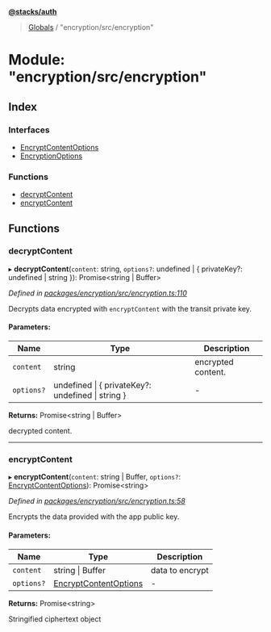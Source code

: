 **[@stacks/auth](../README.md)**

> [Globals](../globals.md) / "encryption/src/encryption"

# Module: "encryption/src/encryption"

## Index

### Interfaces

- [EncryptContentOptions](../interfaces/_encryption_src_encryption_.encryptcontentoptions.md)
- [EncryptionOptions](../interfaces/_encryption_src_encryption_.encryptionoptions.md)

### Functions

- [decryptContent](_encryption_src_encryption_.md#decryptcontent)
- [encryptContent](_encryption_src_encryption_.md#encryptcontent)

## Functions

### decryptContent

▸ **decryptContent**(`content`: string, `options?`: undefined \| { privateKey?: undefined \| string }): Promise\<string \| Buffer>

_Defined in [packages/encryption/src/encryption.ts:110](https://github.com/blockstack/blockstack.js/blob/26419086/packages/encryption/src/encryption.ts#L110)_

Decrypts data encrypted with `encryptContent` with the
transit private key.

#### Parameters:

| Name       | Type                                              | Description        |
| ---------- | ------------------------------------------------- | ------------------ |
| `content`  | string                                            | encrypted content. |
| `options?` | undefined \| { privateKey?: undefined \| string } | -                  |

**Returns:** Promise\<string \| Buffer>

decrypted content.

---

### encryptContent

▸ **encryptContent**(`content`: string \| Buffer, `options?`: [EncryptContentOptions](../interfaces/_encryption_src_encryption_.encryptcontentoptions.md)): Promise\<string>

_Defined in [packages/encryption/src/encryption.ts:58](https://github.com/blockstack/blockstack.js/blob/26419086/packages/encryption/src/encryption.ts#L58)_

Encrypts the data provided with the app public key.

#### Parameters:

| Name       | Type                                                                                        | Description     |
| ---------- | ------------------------------------------------------------------------------------------- | --------------- |
| `content`  | string \| Buffer                                                                            | data to encrypt |
| `options?` | [EncryptContentOptions](../interfaces/_encryption_src_encryption_.encryptcontentoptions.md) | -               |

**Returns:** Promise\<string>

Stringified ciphertext object
